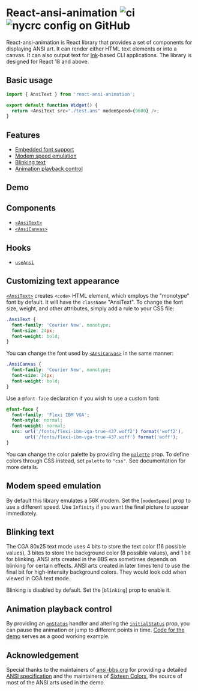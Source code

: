 # React-ansi-animation ![ci](https://img.shields.io/github/actions/workflow/status/chung-leong/react-ansi-animation/node.js.yml?branch=main&label=Node.js%20CI&logo=github) ![nycrc config on GitHub](https://img.shields.io/nycrc/chung-leong/react-ansi-animation)

React-ansi-animation is React library that provides a set of components for displaying ANSI art. 
It can render either HTML text elements or into a canvas. It can also output text for 
[Ink](https://github.com/vadimdemedes/ink)-based CLI applications. The library is designed for 
React 18 and above.

## Basic usage

```js
import { AnsiText } from 'react-ansi-animation';

export default function Widget() {
  return <AnsiText src="./test.ans" modemSpeed={9600} />;
}
```

## Features

* [Embedded font support](#customizing-text-appearance)
* [Modem speed emulation](#modem-speed-emulation)
* [Blinking text](#blinking-text)
* [Animation playback control](#animation-playback-control)

## Demo

## Components

* [`<AnsiText>`](./docs/AnsiText.md)
* [`<AnsiCanvas>`](./docs/AnsiCanvas.md)

## Hooks

* [`useAnsi`](./docs/useAnsi.md)

## Customizing text appearance

[`<AnsiText>`](./docs/AnsiText.md) creates `<code>` HTML element, which employs the "monotype" font
by default. It will have the `className` "AnsiText". To change the font size, weight, and other 
attributes, simply add a rule to your CSS file:

```css
.AnsiText {
  font-family: 'Courier New', monotype;
  font-size: 24px;
  font-weight: bold;
}
```

You can change the font used by [`<AnsiCanvas>`](./docs/AnsiCanvas.md) in the same manner:

```css
.AnsiCanvas {
  font-family: 'Courier New', monotype;
  font-size: 24px;
  font-weight: bold;
}
```

Use a `@font-face` declaration if you wish to use a custom font:

```css
@font-face {
  font-family: 'Flexi IBM VGA';
  font-style: normal;
  font-weight: normal;
  src: url('/fonts/flexi-ibm-vga-true-437.woff2') format('woff2'),
       url('/fonts/flexi-ibm-vga-true-437.woff') format('woff');
}
```

You can change the color palette by providing the [`palette`](./docs/AnsiText.md#palette) prop. To
define colors through CSS instead, set `palette` to `"css"`. See documentation for more details.

## Modem speed emulation

By default this library emulates a 56K modem. Set the [`modemSpeed`] prop to use a different speed.
Use `Infinity` if you want the final picture to appear immediately.

## Blinking text

The CGA 80x25 text mode uses 4 bits to store the text color (16 possible values), 3 bites to store
the background color (8 possible values), and 1 bit for blinking. ANSI arts created in the BBS 
era sometimes depends on blinking for certain effects. ANSI arts created in later times tend to 
use the final bit for high-intensity background colors. They would look odd when viewed in CGA
text mode.

Blinking is disabled by default. Set the [`blinking`] prop to enable it.

## Animation playback control

By providing an [`onStatus`](./AnsiText.md#onstatus) handler and altering the 
[`initialStatus`](./AnsiText.md#initialstatus) prop, you can pause the animation or jump to 
different points in time. [Code for the demo](./demo/dom/App.js) serves as a good working example.

## Acknowledgement

Special thanks to the maintainers of [ansi-bbs.org](http://www.ansi-bbs.org/) for providing a 
detailed [ANSI specification](http://www.ansi-bbs.org/) and the maintainers of 
[Sixteen Colors](https://16colo.rs/), the source of most of the ANSI arts used in the demo.

